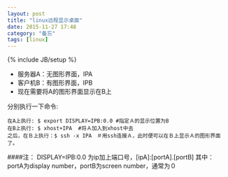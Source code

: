 ```yaml
---
layout: post
title: "linux远程显示桌面"
date: 2015-11-27 17:48
category: "备忘"
tags: [linux]
---
```

{% include JB/setup %}

- 服务器A：无图形界面，IPA
- 客户机B：有图形界面，IPB
- 现在需要将A的图形界面显示在B上   

分别执行一下命令:    

	在A上执行: $ export DISPLAY=IPB:0.0 #指定Ａ的显示位置为B
	在B上执行: $ xhost+IPA  #将Ａ加入到xhost中去
	之后，在Ｂ上执行：$ ssh -x IPA　＃用ssh连接Ａ，此时便可以在Ｂ上显示Ａ的图形界面了。

####注：
DISPLAY=IPB:0.0 为ip加上端口号，[ipA]:[portA].[portB]
其中：portA为display number，portB为screen number，通常为０
